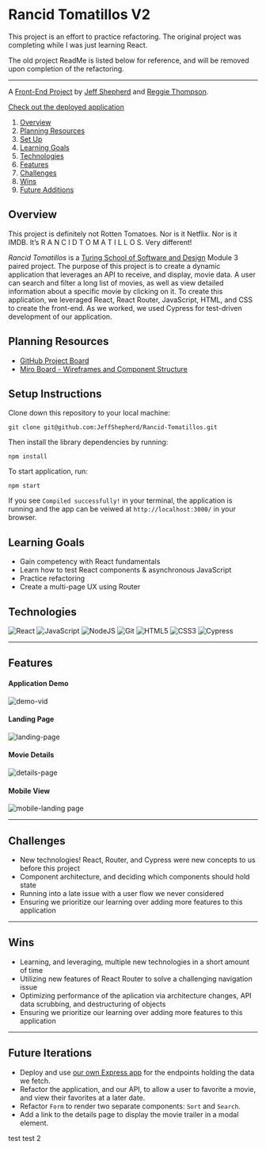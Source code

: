 # Rancid Tomatillos V2

This project is an effort to practice refactoring. The original project was completing while I was just learning React.

The old project ReadMe is listed below for reference, and will be removed upon completion of the refactoring.

--------------

A [Front-End Project](https://frontend.turing.io/projects/module-3/rancid-tomatillos-v3.html) by [Jeff Shepherd](https://github.com/JeffShepherd) and [Reggie Thompson](https://github.com/rdtho2525).

[Check out the deployed application](https://rancid---tomatillos.herokuapp.com/)

1. [Overview](#overview)
2. [Planning Resources](#planning-resources)
3. [Set Up](#setup-instructions)
4. [Learning Goals](#learning-goals)
5. [Technologies](#technologies)
6. [Features](#features)
7. [Challenges](#challenges)
8. [Wins](#wins)
9. [Future Additions](#future-iterations)


## Overview

This project is definitely not Rotten Tomatoes. Nor is it Netflix. Nor is it IMDB. It’s R A N C I D T O M A T I L L O S. Very different!

_Rancid Tomatillos_ is a [Turing School of Software and Design](https://turing.io/) Module 3 paired project. The purpose of this project is to create a dynamic application that leverages an API to receive, and display, movie data. A user can search and filter a long list of movies, as well as view detailed information about a specific movie by clicking on it. To create this application, we leveraged React, React Router, JavaScript, HTML, and CSS to create the front-end. As we worked, we used Cypress for test-driven development of our application.




## Planning Resources

* [GitHub Project Board](https://github.com/JeffShepherd/Rancid-Tomatillos/projects/1)
* [Miro Board - Wireframes and Component Structure](https://miro.com/app/board/o9J_lNxtxTk=/)


## Setup Instructions


Clone down this repository to your local machine:

```
git clone git@github.com:JeffShepherd/Rancid-Tomatillos.git
```

Then install the library dependencies by running:

```
npm install
```

To start application, run:

```
npm start
```

If you see `Compiled successfully!` in your terminal, the application is running and the app can be veiwed at `http://localhost:3000/` in your browser.



## Learning Goals

* Gain competency with React fundamentals
* Learn how to test React components & asynchronous JavaScript
* Practice refactoring
* Create a multi-page UX using Router


## Technologies

<img alt="React" src="https://img.shields.io/badge/react%20-%2320232a.svg?&style=for-the-badge&logo=react&logoColor=%2361DAFB"/>
<img alt="JavaScript" src="https://img.shields.io/badge/javascript%20-%23323330.svg?&style=for-the-badge&logo=javascript&logoColor=%23F7DF1E"/>
<img alt="NodeJS" src="https://img.shields.io/badge/node.js%20-%2343853D.svg?&style=for-the-badge&logo=node.js&logoColor=white"/>
<img alt="Git" src="https://img.shields.io/badge/git%20-%23F05033.svg?&style=for-the-badge&logo=git&logoColor=white"/>
<img alt="HTML5" src="https://img.shields.io/badge/html5%20-%23E34F26.svg?&style=for-the-badge&logo=html5&logoColor=white"/>
<img alt="CSS3" src="https://img.shields.io/badge/css3%20-%231572B6.svg?&style=for-the-badge&logo=css3&logoColor=white"/>
<img alt="Cypress" src='https://img.shields.io/badge/cypress%20-%23404d59.svg?&style=for-the-badge&logo=Cypress&logoColor=white'/>

---
## Features


#### Application Demo

![demo-vid](./assets/rancidgif.gif)

#### Landing Page

![landing-page](./assets/landing-page.png)

#### Movie Details

![details-page](./assets/details-page.png)

#### Mobile View
![mobile-landing page](./assets/mobile-landing-page.png)



---
## Challenges

* New technologies! React, Router, and Cypress were new concepts to us before this project
* Component architecture, and deciding which components should hold state
* Running into a late issue with a user flow we never considered
* Ensuring we prioritize our learning over adding more features to this application


---
## Wins


* Learning, and leveraging, multiple new technologies in a short amount of time
* Utilizing new features of React Router to solve a challenging navigation issue
* Optimizing performance of the aplication via architecture changes, API data scrubbing, and destructuring of objects
* Ensuring we prioritize our learning over adding more features to this application


---
## Future Iterations

* Deploy and use [our own Express app](https://github.com/JeffShepherd/movie-API/tree/main) for the endpoints holding the data we fetch.
* Refactor the application, and our API, to allow a user to favorite a movie, and view their favorites at a later date.
* Refactor `Form` to render two separate components: `Sort` and `Search`.
* Add a link to the details page to display the movie trailer in a modal element.

test
test 2
